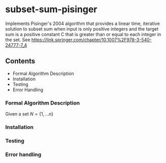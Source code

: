 # subset-sum-pisinger
Implements Pisinger's 2004 algorithm that provides a linear time, iterative solution to subset sum when input is only positive integers and the target sum is a positive constant C that is greater than or equal to each integer in the set. See https://link.springer.com/chapter/10.1007%2F978-3-540-24777-7_4

## Contents
- Formal Algorithm Description
- Installation
- Testing
- Error Handling

### Formal Algorithm Description
Given a set $N=\{1, ... n\}$
### Installation

### Testing

### Error handling
